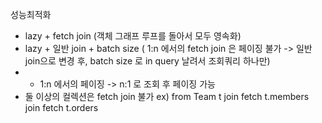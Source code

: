 성능최적화
 - lazy + fetch join (객체 그래프 루프를 돌아서 모두 영속화)
 - lazy + 일반 join + batch size ( 1:n 에서의 fetch join 은 페이징 불가 -> 일반 join으로 변경 후, batch size 로 in query 날려서 조회쿼리 하나만)
 - + 1:n 에서의 페이징 -> n:1 로 조회 후 페이징 가능
 - 둘 이상의 컬렉션은 fetch join 불가 ex) from Team t join fetch t.members join fetch t.orders


